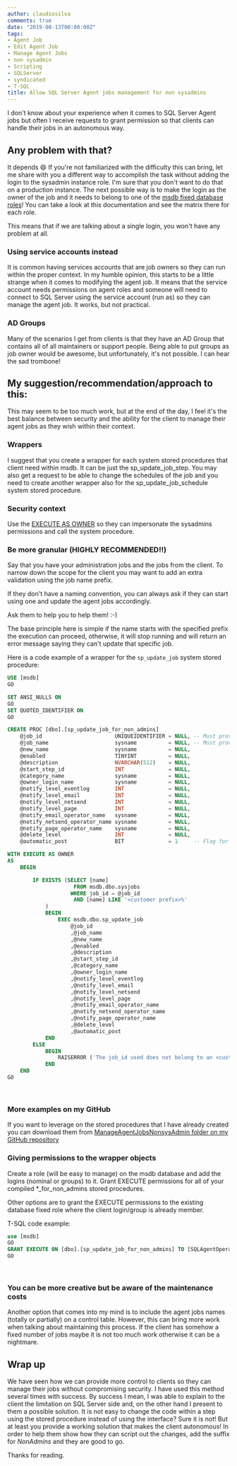 ```yaml
---
author: claudiosilva
comments: true
date: "2019-08-13T00:00:00Z"
tags:
- Agent Job
- Edit Agent Job
- Manage Agent Jobs
- non sysadmin
- Scripting
- SQLServer
- syndicated
- T-SQL
title: Allow SQL Server Agent jobs management for non sysadmins
---
```

I don't know about your experience when it comes to SQL Server Agent jobs but often I receive requests to grant permission so that clients can handle their jobs in an autonomous way.

<h2>Any problem with that?</h2>

It depends 😄
If you're not familiarized with the difficulty this can bring, let me share with you a different way to accomplish the task without adding the login to the sysadmin instance role. I'm sure that you don't want to do that on a production instance.
The next possible way is to make the login as the owner of the job and it needs to belong to one of the <a href="https://docs.microsoft.com/en-us/sql/ssms/agent/sql-server-agent-fixed-database-roles?view=sql-server-2017">msdb fixed database roles</a>! You can take a look at this documentation and see the matrix there for each role.

This means that if we are talking about a single login, you won't have any problem at all.

<h3>Using service accounts instead</h3>

It is common having services accounts that are job owners so they can run within the proper context.
In my humble opinion, this starts to be a little strange when it comes to modifying the agent job. It means that the service account needs permissions on agent roles and someone will need to connect to SQL Server using the service account (run as) so they can manage the agent job. It works, but not practical.

<h3>AD Groups</h3>

Many of the scenarios I get from clients is that they have an AD Group that contains all of all maintainers or support people.
Being able to put groups as job owner would be awesome, but unfortunately, it's not possible.
I can hear the sad trombone!

<h2>My suggestion/recommendation/approach to this:</h2>

This may seem to be too much work, but at the end of the day, I feel it's the best balance between security and the ability for the client to manage their agent jobs as they wish within their context.

<h3>Wrappers</h3>

I suggest that you create a wrapper for each system stored procedures that client need within msdb. It can be just the sp_update_job_step. You may also get a request to be able to change the schedules of the job and you need to create another wrapper also for the sp_update_job_schedule system stored procedure.

<h3>Security context</h3>

Use the <a href="https://docs.microsoft.com/en-us/sql/t-sql/statements/execute-as-clause-transact-sql?view=sql-server-2017#arguments">EXECUTE AS OWNER</a> so they can impersonate the sysadmins permissions and call the system procedure.

<h3>Be more granular (HIGHLY RECOMMENDED!!)</h3>

Say that you have your administration jobs and the jobs from the client. To narrow down the scope for the client you may want to add an extra validation using the job name prefix.

If they don't have a naming convention, you can always ask if they can start using one and update the agent jobs accordingly.

Ask them to help you to help them! :-)

The base principle here is simple if the name starts with the specified prefix the execution can proceed, otherwise, it will stop running and will return an error message saying they can't update that specific job.

Here is a code example of a wrapper for the `sp_update_job` system stored procedure:
``` sql
USE [msdb]
GO

SET ANSI_NULLS ON
GO
SET QUOTED_IDENTIFIER ON
GO

CREATE PROC [dbo].[sp_update_job_for_non_admins]
	@job_id                       UNIQUEIDENTIFIER = NULL, -- Must provide this or current_name
	@job_name                     sysname          = NULL, -- Must provide this or job_id
	@new_name                     sysname          = NULL,
	@enabled                      TINYINT          = NULL,
	@description                  NVARCHAR(512)    = NULL,
	@start_step_id                INT              = NULL,
	@category_name                sysname          = NULL,
	@owner_login_name             sysname          = NULL,
	@notify_level_eventlog        INT              = NULL,
	@notify_level_email           INT              = NULL,
	@notify_level_netsend         INT              = NULL,
	@notify_level_page            INT              = NULL,
	@notify_email_operator_name   sysname          = NULL,
	@notify_netsend_operator_name sysname          = NULL,
	@notify_page_operator_name    sysname          = NULL,
	@delete_level                 INT              = NULL,
	@automatic_post               BIT              = 1     -- Flag for SEM use only

WITH EXECUTE AS OWNER
AS
	BEGIN

		IF EXISTS (SELECT [name]
				     FROM msdb.dbo.sysjobs
					WHERE job_id = @job_id
					 AND [name] LIKE '<customer prefix>%'
			)
			BEGIN
				EXEC msdb.dbo.sp_update_job
					@job_id
					,@job_name
					,@new_name
					,@enabled
					,@description
					,@start_step_id
					,@category_name
					,@owner_login_name
					,@notify_level_eventlog
					,@notify_level_email
					,@notify_level_netsend
					,@notify_level_page
					,@notify_email_operator_name
					,@notify_netsend_operator_name
					,@notify_page_operator_name
					,@delete_level
					,@automatic_post
			END
		ELSE
			BEGIN
				RAISERROR ('The job_id used does not belong to an <customer prefix> job.', 16, 1);
			END
	END
GO
```
&nbsp;

<h3>More examples on my GitHub</h3>

If you want to leverage on the stored procedures that I have already created you can download them from <a href="https://github.com/ClaudioESSilva/SQLServer-PowerShell/tree/master/ManageAgentJobsNonsysAdmin">ManageAgentJobsNonsysAdmin folder on my GitHub repository</a>

<h3>Giving permissions to the wrapper objects</h3>

Create a role (will be easy to manage) on the msdb database and add the logins (nominal or groups) to it.
Grant EXECUTE permissions for all of your compiled *_for_non_admins stored procedures.

Other options are to grant the EXECUTE permissions to the existing database fixed role where the client login/group is already member.

T-SQL code example:
``` sql
use [msdb]
GO
GRANT EXECUTE ON [dbo].[sp_update_job_for_non_admins] TO [SQLAgentOperatorRole]
GO
```
&nbsp;

<h3>You can be more creative but be aware of the maintenance costs</h3>

Another option that comes into my mind is to include the agent jobs names (totally or partially) on a control table.
However, this can bring more work when talking about maintaining this process. If the client has somehow a fixed number of jobs maybe it is not too much work otherwise it can be a nightmare.

<h2>Wrap up</h2>

We have seen how we can provide more control to clients so they can manage their jobs without compromising security.
I have used this method several times with success. By success I mean, I was able to explain to the client the limitation on SQL Server side and, on the other hand I present to them a possible solution.
It is not easy to change the code within a step using the stored procedure instead of using the interface? Sure it is not! But at least you provide a working solution that makes the client autonomous! In order to help them show how they can script out the changes, add the suffix for <em>NonAdmins</em> and they are good to go.

Thanks for reading.
